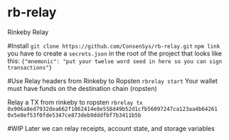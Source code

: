 # rb-relay
Rinkeby Relay

#Install
`git clone https://github.com/ConsenSys/rb-relay.git`
`npm link`
you have to create a `secrets.json` in the root of the project that looks like this:
`{"mnemonic": "put your twelve word seed in here so you can sign transactions"}`

#Use
Relay headers from Rinkeby to Ropsten
`rbrelay start`
Your wallet must have funds on the destination chain (ropsten)

Relay a TX from rinkeby to ropsten
`rbrelay tx 0x906a8ed7932dea662f1062414e8e558d49b52d1cfb56097247ca123aa4b64261 0x5e8ef53f0fde5347ce873deb9dddfbf7b3411b5b`

#WIP
Later we can relay receipts, account state, and storage variables
